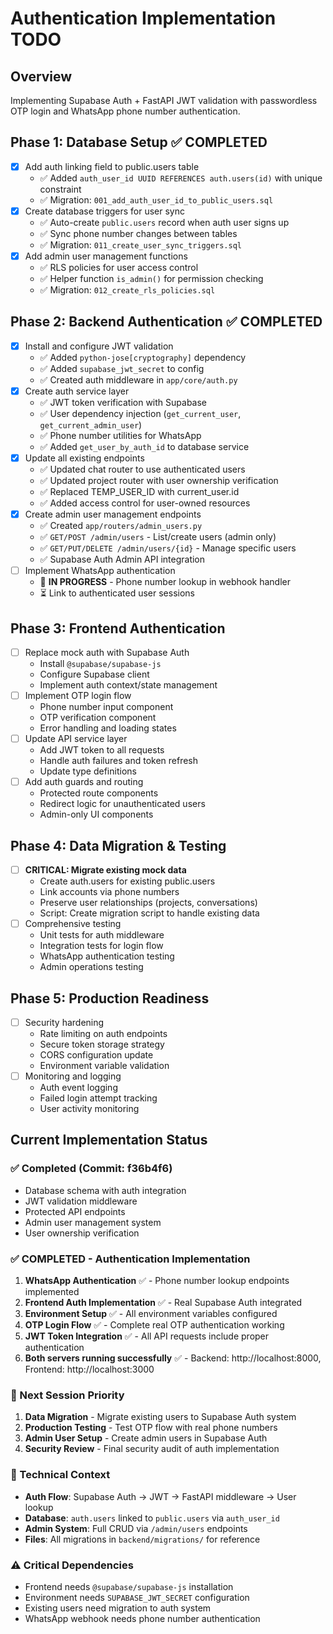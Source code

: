 # Authentication Implementation TODO

## Overview
Implementing Supabase Auth + FastAPI JWT validation with passwordless OTP login and WhatsApp phone number authentication.

## Phase 1: Database Setup ✅ COMPLETED
- [x] Add auth linking field to public.users table
  - ✅ Added `auth_user_id UUID REFERENCES auth.users(id)` with unique constraint
  - ✅ Migration: `001_add_auth_user_id_to_public_users.sql`
- [x] Create database triggers for user sync
  - ✅ Auto-create `public.users` record when auth user signs up
  - ✅ Sync phone number changes between tables
  - ✅ Migration: `011_create_user_sync_triggers.sql`
- [x] Add admin user management functions
  - ✅ RLS policies for user access control
  - ✅ Helper function `is_admin()` for permission checking
  - ✅ Migration: `012_create_rls_policies.sql`

## Phase 2: Backend Authentication ✅ COMPLETED
- [x] Install and configure JWT validation
  - ✅ Added `python-jose[cryptography]` dependency
  - ✅ Added `supabase_jwt_secret` to config
  - ✅ Created auth middleware in `app/core/auth.py`
- [x] Create auth service layer
  - ✅ JWT token verification with Supabase
  - ✅ User dependency injection (`get_current_user`, `get_current_admin_user`)
  - ✅ Phone number utilities for WhatsApp
  - ✅ Added `get_user_by_auth_id` to database service
- [x] Update all existing endpoints
  - ✅ Updated chat router to use authenticated users
  - ✅ Updated project router with user ownership verification
  - ✅ Replaced TEMP_USER_ID with current_user.id
  - ✅ Added access control for user-owned resources
- [x] Create admin user management endpoints
  - ✅ Created `app/routers/admin_users.py`
  - ✅ `GET/POST /admin/users` - List/create users (admin only)
  - ✅ `GET/PUT/DELETE /admin/users/{id}` - Manage specific users
  - ✅ Supabase Auth Admin API integration
- [ ] Implement WhatsApp authentication
  - 🔄 **IN PROGRESS** - Phone number lookup in webhook handler
  - ⏳ Link to authenticated user sessions

## Phase 3: Frontend Authentication
- [ ] Replace mock auth with Supabase Auth
  - Install `@supabase/supabase-js`
  - Configure Supabase client
  - Implement auth context/state management
- [ ] Implement OTP login flow
  - Phone number input component
  - OTP verification component
  - Error handling and loading states
- [ ] Update API service layer
  - Add JWT token to all requests
  - Handle auth failures and token refresh
  - Update type definitions
- [ ] Add auth guards and routing
  - Protected route components
  - Redirect logic for unauthenticated users
  - Admin-only UI components

## Phase 4: Data Migration & Testing
- [ ] **CRITICAL: Migrate existing mock data**
  - Create auth.users for existing public.users
  - Link accounts via phone numbers
  - Preserve user relationships (projects, conversations)
  - Script: Create migration script to handle existing data
- [ ] Comprehensive testing
  - Unit tests for auth middleware
  - Integration tests for login flow
  - WhatsApp authentication testing
  - Admin operations testing

## Phase 5: Production Readiness
- [ ] Security hardening
  - Rate limiting on auth endpoints
  - Secure token storage strategy
  - CORS configuration update
  - Environment variable validation
- [ ] Monitoring and logging
  - Auth event logging
  - Failed login attempt tracking
  - User activity monitoring

## Current Implementation Status

### ✅ Completed (Commit: f36b4f6)
- Database schema with auth integration
- JWT validation middleware
- Protected API endpoints
- Admin user management system
- User ownership verification

### ✅ COMPLETED - Authentication Implementation
1. **WhatsApp Authentication** ✅ - Phone number lookup endpoints implemented
2. **Frontend Auth Implementation** ✅ - Real Supabase Auth integrated
3. **Environment Setup** ✅ - All environment variables configured
4. **OTP Login Flow** ✅ - Complete real OTP authentication working
5. **JWT Token Integration** ✅ - All API requests include proper authentication
6. **Both servers running successfully** ✅ - Backend: http://localhost:8000, Frontend: http://localhost:3000

### 🔄 Next Session Priority
1. **Data Migration** - Migrate existing users to Supabase Auth system
2. **Production Testing** - Test OTP flow with real phone numbers
3. **Admin User Setup** - Create admin users in Supabase Auth
4. **Security Review** - Final security audit of auth implementation

### 🔧 Technical Context
- **Auth Flow**: Supabase Auth → JWT → FastAPI middleware → User lookup
- **Database**: `auth.users` linked to `public.users` via `auth_user_id`
- **Admin System**: Full CRUD via `/admin/users` endpoints
- **Files**: All migrations in `backend/migrations/` for reference

### ⚠️ Critical Dependencies
- Frontend needs `@supabase/supabase-js` installation
- Environment needs `SUPABASE_JWT_SECRET` configuration
- Existing users need migration to auth system
- WhatsApp webhook needs phone number authentication